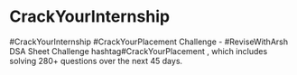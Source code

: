 # CrackYourInternship
#CrackYourInternship #CrackYourPlacement Challenge - #ReviseWithArsh
DSA Sheet Challenge hashtag#CrackYourPlacement , which includes solving 280+ questions over the next 45 days.

